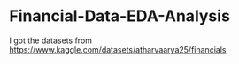 # Financial-Data-EDA-Analysis


I got the datasets from https://www.kaggle.com/datasets/atharvaarya25/financials


